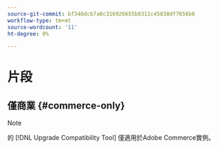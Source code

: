 ```yaml
---
source-git-commit: bf346dcb7a0c316926655b8311c45838df7656b6
workflow-type: tm+mt
source-wordcount: '11'
ht-degree: 0%

---
```

# 片段

## 僅商業 {#commerce-only}

>[!NOTE]
>
>的 [!DNL Upgrade Compatibility Tool] 僅適用於Adobe Commerce實例。
